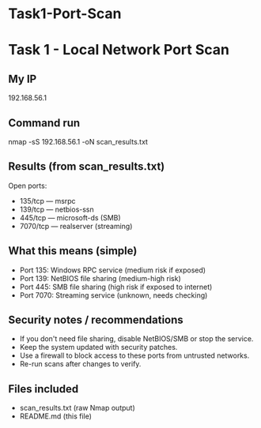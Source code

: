# Task1-Port-Scan
# Task 1 - Local Network Port Scan

## My IP
192.168.56.1

## Command run
nmap -sS 192.168.56.1 -oN scan_results.txt

## Results (from scan_results.txt)
Open ports:
- 135/tcp — msrpc
- 139/tcp — netbios-ssn
- 445/tcp — microsoft-ds (SMB)
- 7070/tcp — realserver (streaming)

## What this means (simple)
- Port 135: Windows RPC service (medium risk if exposed)
- Port 139: NetBIOS file sharing (medium-high risk)
- Port 445: SMB file sharing (high risk if exposed to internet)
- Port 7070: Streaming service (unknown, needs checking)

## Security notes / recommendations
- If you don't need file sharing, disable NetBIOS/SMB or stop the service.
- Keep the system updated with security patches.
- Use a firewall to block access to these ports from untrusted networks.
- Re-run scans after changes to verify.

## Files included
- scan_results.txt (raw Nmap output)
- README.md (this file)
